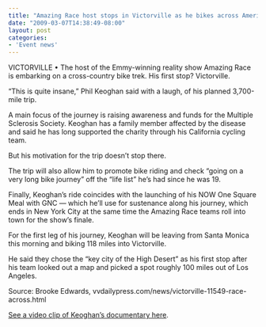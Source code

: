 ```yaml
---
title: "Amazing Race host stops in Victorville as he bikes across America"
date: "2009-03-07T14:38:49-08:00"
layout: post
categories:
- 'Event news'
---
```


VICTORVILLE • The host of the Emmy-winning reality show Amazing Race is embarking on a cross-country bike trek. His first stop? Victorville.  
  
“This is quite insane,” Phil Keoghan said with a laugh, of his planned 3,700-mile trip.

A main focus of the journey is raising awareness and funds for the Multiple Sclerosis Society. Keoghan has a family member affected by the disease and said he has long supported the charity through his California cycling team.

But his motivation for the trip doesn’t stop there.

The trip will also allow him to promote bike riding and check “going on a very long bike journey” off the “life list” he’s had since he was 19.

Finally, Keoghan’s ride coincides with the launching of his NOW One Square Meal with GNC — which he’ll use for sustenance along his journey, which ends in New York City at the same time the Amazing Race teams roll into town for the show’s finale.

For the first leg of his journey, Keoghan will be leaving from Santa Monica this morning and biking 118 miles into Victorville.

He said they chose the “key city of the High Desert” as his first stop after his team looked out a map and picked a spot roughly 100 miles out of Los Angeles.

Source: Brooke Edwards, vvdailypress.com/news/victorville-11549-race-across.html

[See a video clip of Keoghan’s documentary here](https://www.hdcycling.org/2009/03/the-ride-victorville-segment/ "The Ride — Victorville segment").